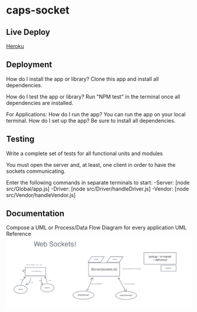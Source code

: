 # caps-socket

## Live Deploy

[Heroku](https://yamada-caps-socket.herokuapp.com/)

## Deployment

How do I install the app or library?
Clone this app and install all dependencies.

How do I test the app or library?
Run "NPM test" in the terminal once all dependencies are installed.

For Applications:
How do I run the app?
You can run the app on your local terminal.
How do I set up the app?
Be sure to install all dependencies.

## Testing

Write a complete set of tests for all functional units and modules

You must open the server and, at least, one client in order to have the sockets communicating.

Enter the following commands in separate terminals to start:
-Server: [node src/Global/app.js]
-Driver: [node src/Driver/handleDriver.js]
-Vendor: [node src/Vendor/handleVendor.js]

## Documentation

Compose a UML or Process/Data Flow Diagram for every application
UML Reference
![Lab12 UML](./images/Lab12-UML.png)
